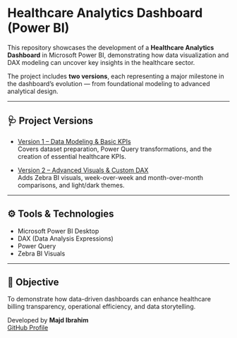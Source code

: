 # Healthcare Analytics Dashboard (Power BI)

This repository showcases the development of a **Healthcare Analytics Dashboard** in Microsoft Power BI, demonstrating how data visualization and DAX modeling can uncover key insights in the healthcare sector.

The project includes **two versions**, each representing a major milestone in the dashboard’s evolution — from foundational modeling to advanced analytical design.

---

## 🩺 Project Versions

- [Version 1 – Data Modeling & Basic KPIs](./v1_Basic_Healthcare_Analytics/README_v1.md)  
  Covers dataset preparation, Power Query transformations, and the creation of essential healthcare KPIs.

- [Version 2 – Advanced Visuals & Custom DAX](./v2_The_Pulse_Dashboard/README_v2.md)  
  Adds Zebra BI visuals, week-over-week and month-over-month comparisons, and light/dark themes.

---

## ⚙️ Tools & Technologies
- Microsoft Power BI Desktop  
- DAX (Data Analysis Expressions)  
- Power Query  
- Zebra BI Visuals  

---

## 🎯 Objective
To demonstrate how data-driven dashboards can enhance healthcare billing transparency, operational efficiency, and data storytelling.

Developed by **Majd Ibrahim**  
[GitHub Profile](https://github.com/majdmibrahim)
